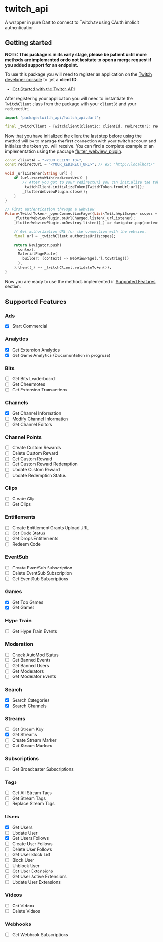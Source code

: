# twitch_api

A wrapper in pure Dart to connect to Twitch.tv using OAuth implicit authentication.

## Getting started

**NOTE: This package is in its early stage, please be patient until more methods are implemented or do not hesitate to open a merge request if you added support for an endpoint.**

To use this package you will need to register an application on the [Twitch developer console](https://dev.twitch.tv/console/apps) to get a **client ID**.

* [Get Started with the Twitch API](https://dev.twitch.tv/docs/api/)

After registering your application you will need to instantiate the `TwitchClient` class from the package with your `clientId` and your `redirectUri` .

``` dart
import 'package:twitch_api/twitch_api.dart';

final _twitchClient = TwitchClient(clientId: clientId, redirectUri: redirectUri);
```

Now that you have initialized the client the last step before using the method will be to manage the first connection with your twitch account and initialize the token you will receive. You can find a complete example of an implementation using the package [flutter_webview_plugin]().

``` dart
const clientId = "<YOUR_CLIENT_ID>";
const redirectUri = "<YOUR_REDIRECT_URL>"; // ex: "http://localhost/"

void _urlListener(String url) {
    if (url.startsWith(redirectUri)) {
        // After you got to your redirectUri you can initialize the token.
        _twitchClient.initializeToken(TwitchToken.fromUrl(url));
        _flutterWebviewPlugin.close();
    }
}

// First authentication through a webview
Future<TwitchToken> _openConnectionPage({List<TwitchApiScope> scopes = const []}) {
    _flutterWebviewPlugin.onUrlChanged.listen(_urlListener);
    _flutterWebviewPlugin.onDestroy.listen((_) => Navigator.pop(context));

    // Get authorization URL for the connection with the webview.
    final url = _twitchClient.authorizeUri(scopes);

    return Navigator.push(
      context,
      MaterialPageRoute(
        builder: (context) => WebViewPage(url.toString()),
      ),
    ).then((_) => _twitchClient.validateToken());
}
```

Now you are ready to use the methods implemented in [Supported Features](#supported-features) section.

## Supported Features

### Ads

* [x] Start Commercial

### Analytics

* [x] Get Extension Analytics
* [x] Get Game Analytics (Documentation in progress)

### Bits

* [ ] Get Bits Leaderboard
* [ ] Get Cheermotes
* [ ] Get Extension Transactions

### Channels

* [x] Get Channel Information
* [ ] Modify Channel Information
* [ ] Get Channel Editors

### Channel Points

* [ ] Create Custom Rewards
* [ ] Delete Custom Reward
* [ ] Get Custom Reward
* [ ] Get Custom Reward Redemption
* [ ] Update Custom Reward
* [ ] Update Redemption Status

### Clips

* [ ] Create Clip
* [ ] Get Clips

### Entitlements

* [ ] Create Entitlement Grants Upload URL
* [ ] Get Code Status
* [ ] Get Drops Entitlements
* [ ] Redeem Code

### EventSub

* [ ] Create EventSub Subscription
* [ ] Delete EventSub Subscription
* [ ] Get EventSub Subscriptions

### Games

* [x] Get Top Games
* [x] Get Games

### Hype Train

* [ ] Get Hype Train Events

### Moderation

* [ ] Check AutoMod Status
* [ ] Get Banned Events
* [ ] Get Banned Users
* [ ] Get Moderators
* [ ] Get Moderator Events

### Search

* [x] Search Categories
* [x] Search Channels

### Streams

* [ ] Get Stream Key
* [x] Get Streams
* [ ] Create Stream Marker
* [ ] Get Stream Markers

### Subscriptions

* [ ] Get Broadcaster Subscriptions

### Tags

* [ ] Get All Stream Tags
* [ ] Get Stream Tags
* [ ] Replace Stream Tags

### Users

* [x] Get Users
* [ ] Update User
* [x] Get Users Follows
* [ ] Create User Follows
* [ ] Delete User Follows
* [ ] Get User Block List
* [ ] Block User
* [ ] Unblock User
* [ ] Get User Extensions
* [ ] Get User Active Extensions
* [ ] Update User Extensions

### Videos

* [ ] Get Videos
* [ ] Delete Videos

### Webhooks

* [ ] Get Webhook Subscriptions
